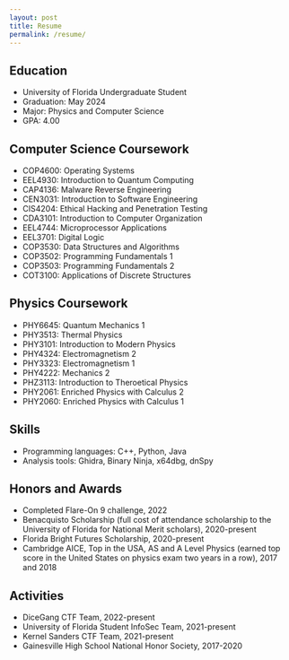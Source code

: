 ```yaml
---
layout: post
title: Resume
permalink: /resume/
---
```


## Education

* University of Florida Undergraduate Student
* Graduation: May 2024
* Major: Physics and Computer Science
* GPA: 4.00

## Computer Science Coursework

* COP4600: Operating Systems
* EEL4930: Introduction to Quantum Computing
* CAP4136: Malware Reverse Engineering
* CEN3031: Introduction to Software Engineering
* CIS4204: Ethical Hacking and Penetration Testing
* CDA3101: Introduction to Computer Organization
* EEL4744: Microprocessor Applications
* EEL3701: Digital Logic
* COP3530: Data Structures and Algorithms
* COP3502: Programming Fundamentals 1
* COP3503: Programming Fundamentals 2
* COT3100: Applications of Discrete Structures

## Physics Coursework

* PHY6645: Quantum Mechanics 1
* PHY3513: Thermal Physics
* PHY3101: Introduction to Modern Physics
* PHY4324: Electromagnetism 2
* PHY3323: Electromagnetism 1
* PHY4222: Mechanics 2
* PHZ3113: Introduction to Theroetical Physics
* PHY2061: Enriched Physics with Calculus 2
* PHY2060: Enriched Physics with Calculus 1


## Skills

* Programming languages: C++, Python, Java
* Analysis tools: Ghidra, Binary Ninja, x64dbg, dnSpy

## Honors and Awards

* Completed Flare-On 9 challenge, 2022
* Benacquisto Scholarship (full cost of attendance scholarship to the University of Florida for National Merit scholars), 2020-present
* Florida Bright Futures Scholarship, 2020-present
* Cambridge AICE, Top in the USA, AS and A Level Physics (earned top score in the United States on physics exam two years in a row), 2017 and 2018

## Activities

* DiceGang CTF Team, 2022-present
* University of Florida Student InfoSec Team, 2021-present
* Kernel Sanders CTF Team, 2021-present
* Gainesville High School National Honor Society​, 2017-2020


